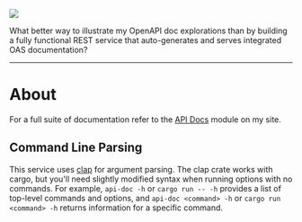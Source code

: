 ![](assets/splash500.png)

What better way to illustrate my OpenAPI doc explorations than by building a fully functional REST service that auto-generates and serves integrated OAS documentation?

<hr>

# About
For a full suite of documentation refer to the [API Docs](https://www.headyimage.com/api-doc/intro/) module on my site.

## Command Line Parsing
This service uses [clap](https://github.com/clap-rs/clap?tab=readme-ov-file) for argument parsing. The clap crate works with cargo, but you'll need slightly modified syntax when running options with no commands. For example, `api-doc -h` or `cargo run -- -h` provides a list of top-level commands and options, and `api-doc <command> -h` or `cargo run <command> -h` returns information for a specific command.
